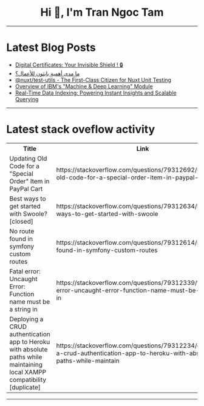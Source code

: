 <h1 align="center">Hi 👋, I'm Tran Ngoc Tam</h1>

---

# Latest Blog Posts 
<!-- BLOG-POST-LIST:START -->
- [Digital Certificates: Your Invisible Shield ! 🔒](https://dev.to/tavernetech/digital-certificates-your-invisible-shield-in-the-digital-jungle-4g2k)
- [ما مدى أهمية بايثون للأعمال؟](https://dev.to/kader_maarouf/m-md-hmy-bythwn-llml-9fl)
- [@nuxt/test-utils - The First-Class Citizen for Nuxt Unit Testing](https://dev.to/akdevcraft/nuxttest-utils-the-first-class-citizen-for-nuxt-unit-testing-41h2)
- [Overview of IBM&#39;s &quot;Machine &amp; Deep Learning&quot; Module](https://dev.to/caganshen/overview-of-ibms-machine-deep-learning-module-583i)
- [Real-Time Data Indexing: Powering Instant Insights and Scalable Querying](https://dev.to/wallacefreitas/real-time-data-indexing-powering-instant-insights-and-scalable-querying-45ki)
<!-- BLOG-POST-LIST:END -->

---

# Latest stack oveflow activity
<table>
  <tr><th>Title</th><th>Link</th></tr>
  <!-- STACKOVERFLOW:START --><tr><td>Updating Old Code for a &quot;Special Order&quot; Item in PayPal Cart</td><td>https://stackoverflow.com/questions/79312692/updating-old-code-for-a-special-order-item-in-paypal-cart</td></tr><tr><td>Best ways to get started with Swoole? [closed]</td><td>https://stackoverflow.com/questions/79312634/best-ways-to-get-started-with-swoole</td></tr><tr><td>No route found in symfony custom routes</td><td>https://stackoverflow.com/questions/79312614/no-route-found-in-symfony-custom-routes</td></tr><tr><td>Fatal error: Uncaught Error: Function name must be a string in</td><td>https://stackoverflow.com/questions/79312339/fatal-error-uncaught-error-function-name-must-be-a-string-in</td></tr><tr><td>Deploying a CRUD authentication app to Heroku with absolute paths while maintaining local XAMPP compatibility [duplicate]</td><td>https://stackoverflow.com/questions/79312234/deploying-a-crud-authentication-app-to-heroku-with-absolute-paths-while-maintain</td></tr><!-- STACKOVERFLOW:END -->
</table>

---


